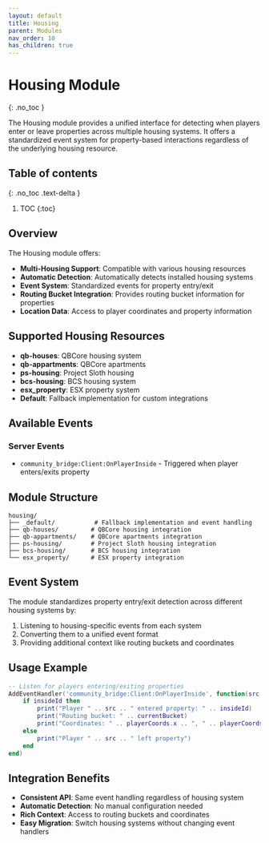 ```yaml
---
layout: default
title: Housing
parent: Modules
nav_order: 10
has_children: true
---
```


# Housing Module
{: .no_toc }

The Housing module provides a unified interface for detecting when players enter or leave properties across multiple housing systems. It offers a standardized event system for property-based interactions regardless of the underlying housing resource.

## Table of contents
{: .no_toc .text-delta }

1. TOC
{:toc}

## Overview

The Housing module offers:

- **Multi-Housing Support**: Compatible with various housing resources
- **Automatic Detection**: Automatically detects installed housing systems
- **Event System**: Standardized events for property entry/exit
- **Routing Bucket Integration**: Provides routing bucket information for properties
- **Location Data**: Access to player coordinates and property information

## Supported Housing Resources

- **qb-houses**: QBCore housing system
- **qb-appartments**: QBCore apartments
- **ps-housing**: Project Sloth housing
- **bcs-housing**: BCS housing system
- **esx_property**: ESX property system
- **Default**: Fallback implementation for custom integrations

## Available Events

### Server Events
- `community_bridge:Client:OnPlayerInside` - Triggered when player enters/exits property

## Module Structure

```
housing/
├── _default/           # Fallback implementation and event handling
├── qb-houses/         # QBCore housing integration
├── qb-appartments/    # QBCore apartments integration
├── ps-housing/        # Project Sloth housing integration
├── bcs-housing/       # BCS housing integration
└── esx_property/      # ESX property integration
```

## Event System

The module standardizes property entry/exit detection across different housing systems by:
1. Listening to housing-specific events from each system
2. Converting them to a unified event format
3. Providing additional context like routing buckets and coordinates

## Usage Example

```lua
-- Listen for players entering/exiting properties
AddEventHandler('community_bridge:Client:OnPlayerInside', function(src, insideId, currentBucket, playerCoords)
    if insideId then
        print("Player " .. src .. " entered property: " .. insideId)
        print("Routing bucket: " .. currentBucket)
        print("Coordinates: " .. playerCoords.x .. ", " .. playerCoords.y .. ", " .. playerCoords.z)
    else
        print("Player " .. src .. " left property")
    end
end)
```

## Integration Benefits

- **Consistent API**: Same event handling regardless of housing system
- **Automatic Detection**: No manual configuration needed  
- **Rich Context**: Access to routing buckets and coordinates
- **Easy Migration**: Switch housing systems without changing event handlers

